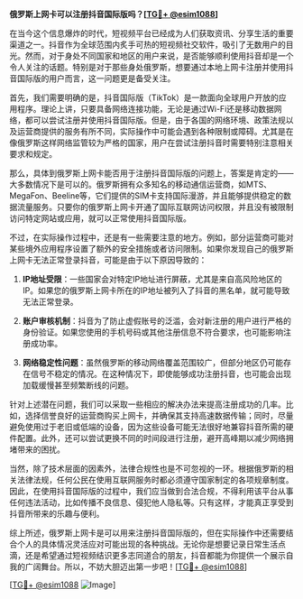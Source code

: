 **俄罗斯上网卡可以注册抖音国际版吗？[[TG💪+ @esim1088](https://t.me/s/esim1088)]**

在当今这个信息爆炸的时代，短视频平台已经成为人们获取资讯、分享生活的重要渠道之一。抖音作为全球范围内炙手可热的短视频社交软件，吸引了无数用户的目光。然而，对于身处不同国家和地区的用户来说，是否能够顺利使用抖音却是一个令人关注的话题。特别是对于那些身处俄罗斯，想要通过本地上网卡注册并使用抖音国际版的用户而言，这一问题更是备受关注。

首先，我们需要明确的是，抖音国际版（TikTok）是一款面向全球用户开放的应用程序。理论上讲，只要具备网络连接功能，无论是通过Wi-Fi还是移动数据网络，都可以尝试注册并使用抖音国际版。但是，由于各国的网络环境、政策法规以及运营商提供的服务有所不同，实际操作中可能会遇到各种限制或障碍。尤其是在像俄罗斯这样网络监管较为严格的国家，用户在尝试注册抖音时需要特别注意相关要求和规定。

那么，具体到俄罗斯上网卡能否用于注册抖音国际版的问题上，答案是肯定的——大多数情况下是可以的。俄罗斯拥有众多知名的移动通信运营商，如MTS、MegaFon、Beeline等，它们提供的SIM卡支持国际漫游，并且能够提供稳定的数据流量服务。只要你的俄罗斯上网卡开通了国际互联网访问权限，并且没有被限制访问特定网站或应用，就可以正常使用抖音国际版。

不过，在实际操作过程中，还是有一些需要注意的地方。例如，部分运营商可能对某些境外应用程序设置了额外的安全措施或者访问限制。如果你发现自己的俄罗斯上网卡无法正常登录抖音，可能是由于以下原因导致的：

1. **IP地址受限**：一些国家会对特定IP地址进行屏蔽，尤其是来自高风险地区的IP。如果您的俄罗斯上网卡所在的IP地址被列入了抖音的黑名单，就可能导致无法正常登录。
   
2. **账户审核机制**：抖音为了防止虚假账号的泛滥，会对新注册的用户进行严格的身份验证。如果您使用的手机号码或其他注册信息不符合要求，也可能影响注册成功率。

3. **网络稳定性问题**：虽然俄罗斯的移动网络覆盖范围较广，但部分地区仍可能存在信号不稳定的情况。在这种情况下，即使能够成功注册抖音，也可能会出现加载缓慢甚至频繁断线的问题。

针对上述潜在问题，我们可以采取一些相应的解决办法来提高注册成功的几率。比如，选择信誉良好的运营商购买上网卡，并确保其支持高速数据传输；同时，尽量避免使用过于老旧或低端的设备，因为这些设备可能无法很好地兼容抖音所需的硬件配置。此外，还可以尝试更换不同的时间段进行注册，避开高峰期以减少网络拥堵带来的困扰。

当然，除了技术层面的因素外，法律合规性也是不可忽视的一环。根据俄罗斯的相关法律法规，任何公民在使用互联网服务时都必须遵守国家制定的各项规章制度。因此，在使用抖音国际版的过程中，我们应当做到合法合规，不得利用该平台从事任何违法活动，比如传播不良信息、侵犯他人隐私等。只有这样，才能真正享受到抖音所带来的乐趣与便利。

综上所述，俄罗斯上网卡是可以用来注册抖音国际版的，但在实际操作中还需要结合个人的具体情况灵活应对可能出现的各种挑战。无论你是想要记录日常生活点滴，还是希望通过短视频结识更多志同道合的朋友，抖音都能为你提供一个展示自我的广阔舞台。所以，不妨大胆迈出第一步吧！[[TG💪+ @esim1088](https://t.me/s/esim1088)]

[[TG💪+ @esim1088](https://t.me/s/esim1088) ![Image](https://i.postimg.cc/4NQfJmqS/Snipaste-2025-05-13-00-14-12.png)]